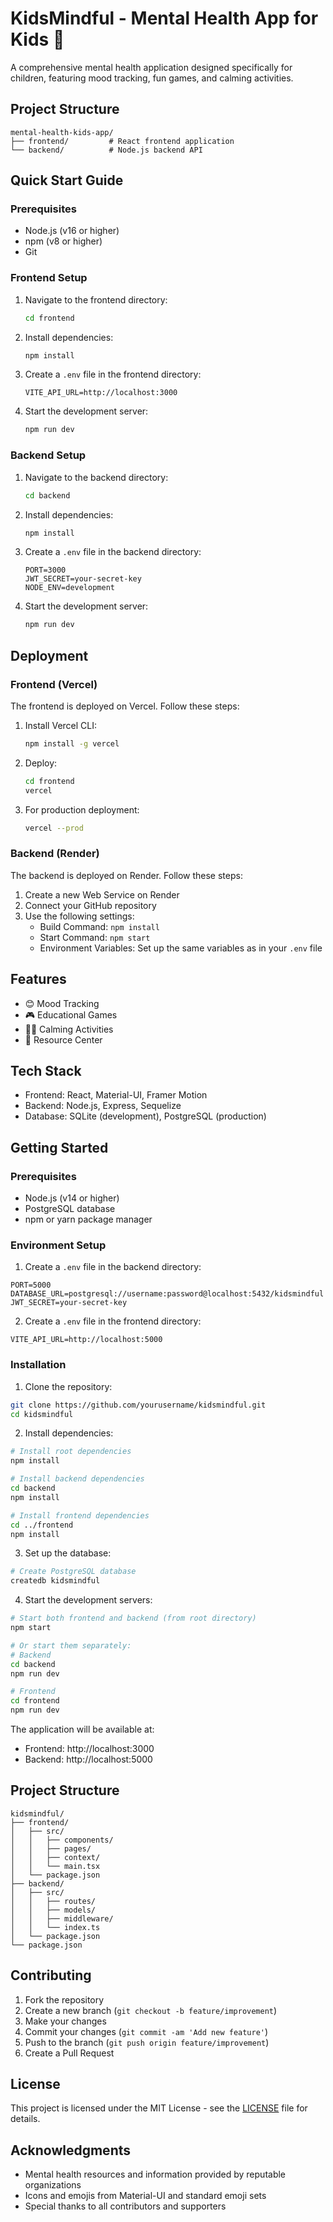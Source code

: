 # KidsMindful - Mental Health App for Kids 🌈

A comprehensive mental health application designed specifically for children, featuring mood tracking, fun games, and calming activities.

## Project Structure

```
mental-health-kids-app/
├── frontend/         # React frontend application
└── backend/          # Node.js backend API
```

## Quick Start Guide

### Prerequisites

- Node.js (v16 or higher)
- npm (v8 or higher)
- Git

### Frontend Setup

1. Navigate to the frontend directory:
   ```bash
   cd frontend
   ```

2. Install dependencies:
   ```bash
   npm install
   ```

3. Create a `.env` file in the frontend directory:
   ```
   VITE_API_URL=http://localhost:3000
   ```

4. Start the development server:
   ```bash
   npm run dev
   ```

### Backend Setup

1. Navigate to the backend directory:
   ```bash
   cd backend
   ```

2. Install dependencies:
   ```bash
   npm install
   ```

3. Create a `.env` file in the backend directory:
   ```
   PORT=3000
   JWT_SECRET=your-secret-key
   NODE_ENV=development
   ```

4. Start the development server:
   ```bash
   npm run dev
   ```

## Deployment

### Frontend (Vercel)
The frontend is deployed on Vercel. Follow these steps:

1. Install Vercel CLI:
   ```bash
   npm install -g vercel
   ```

2. Deploy:
   ```bash
   cd frontend
   vercel
   ```

3. For production deployment:
   ```bash
   vercel --prod
   ```

### Backend (Render)
The backend is deployed on Render. Follow these steps:

1. Create a new Web Service on Render
2. Connect your GitHub repository
3. Use the following settings:
   - Build Command: `npm install`
   - Start Command: `npm start`
   - Environment Variables: Set up the same variables as in your `.env` file

## Features

- 😊 Mood Tracking
- 🎮 Educational Games
- 🧘‍♂️ Calming Activities
- 💭 Resource Center

## Tech Stack

- Frontend: React, Material-UI, Framer Motion
- Backend: Node.js, Express, Sequelize
- Database: SQLite (development), PostgreSQL (production)

## Getting Started

### Prerequisites
- Node.js (v14 or higher)
- PostgreSQL database
- npm or yarn package manager

### Environment Setup

1. Create a `.env` file in the backend directory:
```env
PORT=5000
DATABASE_URL=postgresql://username:password@localhost:5432/kidsmindful
JWT_SECRET=your-secret-key
```

2. Create a `.env` file in the frontend directory:
```env
VITE_API_URL=http://localhost:5000
```

### Installation

1. Clone the repository:
```bash
git clone https://github.com/yourusername/kidsmindful.git
cd kidsmindful
```

2. Install dependencies:
```bash
# Install root dependencies
npm install

# Install backend dependencies
cd backend
npm install

# Install frontend dependencies
cd ../frontend
npm install
```

3. Set up the database:
```bash
# Create PostgreSQL database
createdb kidsmindful
```

4. Start the development servers:
```bash
# Start both frontend and backend (from root directory)
npm start

# Or start them separately:
# Backend
cd backend
npm run dev

# Frontend
cd frontend
npm run dev
```

The application will be available at:
- Frontend: http://localhost:3000
- Backend: http://localhost:5000

## Project Structure

```
kidsmindful/
├── frontend/
│   ├── src/
│   │   ├── components/
│   │   ├── pages/
│   │   ├── context/
│   │   └── main.tsx
│   └── package.json
├── backend/
│   ├── src/
│   │   ├── routes/
│   │   ├── models/
│   │   ├── middleware/
│   │   └── index.ts
│   └── package.json
└── package.json
```

## Contributing

1. Fork the repository
2. Create a new branch (`git checkout -b feature/improvement`)
3. Make your changes
4. Commit your changes (`git commit -am 'Add new feature'`)
5. Push to the branch (`git push origin feature/improvement`)
6. Create a Pull Request

## License

This project is licensed under the MIT License - see the [LICENSE](LICENSE) file for details.

## Acknowledgments

- Mental health resources and information provided by reputable organizations
- Icons and emojis from Material-UI and standard emoji sets
- Special thanks to all contributors and supporters 